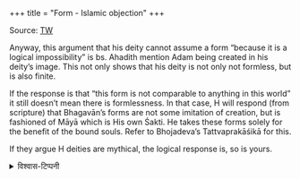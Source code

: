 +++
title = "Form - Islamic objection"
+++

Source: [TW](https://twitter.com/pinakasena/status/1656054253797150731)

Anyway, this argument that his deity cannot assume a form “because it is a logical impossibility” is bs. Ahadith mention Adam being created in his deity’s image. This not only shows that his deity is not only not formless, but is also finite. 

If the response is that “this form is not comparable to anything in this world” it still doesn’t mean there is formlessness. In that case, H will respond (from scripture) that Bhagavān’s forms are not some imitation of creation, but is fashioned of Māyā which is His own Śakti. He takes these forms solely for the benefit of the bound souls. Refer to Bhojadeva’s Tattvaprakāśikā for this.

If they argue H deities are mythical, the logical response is, so is yours.


<details><summary>विश्वास-टिप्पनी</summary>

रामतापिन्याम् अपि -

> चिन्मयस्याद्वितीयस्य  
निष्कलस्याशरीरिणः ।  
उपासकानां **कार्यार्थं**  
ब्रह्मणो **रूप-कल्पना** ॥ ७॥  
</details>

